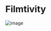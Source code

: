 # Filmtivity

![image](https://github.com/user-attachments/assets/90fd5aa5-1570-4992-9a2f-b5b1b34ab636)
